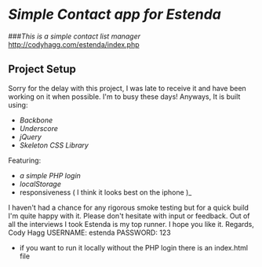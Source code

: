 # _Simple Contact app for Estenda_

###_This is a simple contact list manager_
http://codyhagg.com/estenda/index.php
## Project Setup
  Sorry for the delay with this project, I was late to receive it and have been
  working on it when possible. I'm to busy these days! Anyways, It is built using:
- _Backbone_
- _Underscore_
- _jQuery_
- _Skeleton CSS Library_

Featuring:

- _a simple PHP login_
- _localStorage_
- responsiveness ( I think it looks best on the iphone )_

I haven't had a chance for any rigorous smoke testing but for a quick build I'm quite 
happy with it. Please don't hesitate with input or feedback. Out of all the interviews
I took Estenda is my top runner. I hope you like it.
Regards,
Cody Hagg
 USERNAME: estenda
 PASSWORD: 123
- if you want to run it locally without the PHP login there is an index.html file

